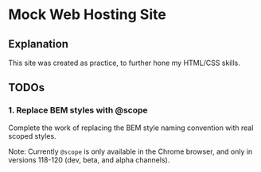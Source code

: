 # Mock Web Hosting Site

## Explanation
This site was created as practice, to further hone my HTML/CSS skills.

## TODOs

### 1. Replace BEM styles with @scope
Complete the work of replacing the BEM style naming convention with real scoped styles.

Note: Currently `@scope` is only available in the Chrome browser, and only in versions 118-120 (dev, beta, and alpha channels).
